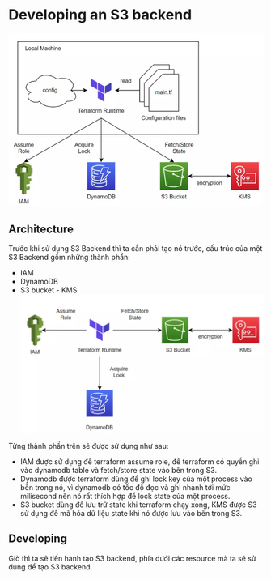 
# Developing an S3 backend
![](./images/s3_backend_model_ez.PNG)

## Architecture
Trước khi sử dụng S3 Backend thì ta cần phải tạo nó trước, cấu trúc của một S3 Backend gồm những thành phần:

- IAM
- DynamoDB
- S3 bucket - KMS
![](./images/s3_backend_model.PNG)

Từng thành phần trên sẽ được sử dụng như sau:

- IAM được sử dụng để terraform assume role, để terraform có quyền ghi vào dynamodb table và fetch/store state vào bên trong S3.
- Dynamodb được terraform dùng để ghi lock key của một process vào bên trong nó, vì dynamodb có tốc độ đọc và ghi nhanh tới mức milisecond nên nó rất thích hợp để lock state của một process.
- S3 bucket dùng để lưu trữ state khi terraform chạy xong, KMS được S3 sử dụng để mã hóa dữ liệu state khi nó được lưu vào bên trong S3.
## Developing
Giờ thì ta sẽ tiến hành tạo S3 backend, phía dưới các resource mà ta sẽ sử dụng để tạo S3 backend.
